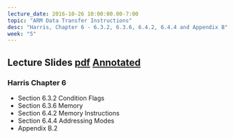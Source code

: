 ```yaml
---
lecture_date: 2016-10-26 10:00:00.00-7:00
topic: "ARM Data Transfer Instructions"
desc: "Harris, Chapter 6 - 6.3.2, 6.3.6, 6.4.2, 6.4.4 and Appendix B"
week: "5"
---
```


## Lecture Slides [pdf](https://drive.google.com/file/d/0B__7284Jee0fQ3BmNi03a2xnM2M/view?usp=sharing) [Annotated](https://drive.google.com/file/d/0B__7284Jee0fM3pQbUdkemVmQkk/view?usp=sharing)

### Harris Chapter 6

* Section 6.3.2 Condition Flags
* Section 6.3.6 Memory
* Section 6.4.2 Memory Instructions
* Section 6.4.4 Addressing Modes
* Appendix B.2

